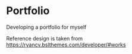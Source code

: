 # Portfolio
Developing a portfolio for myself

Reference design is taken from https://ryancv.bslthemes.com/developer/#works


<!-- middle class mohan  -->